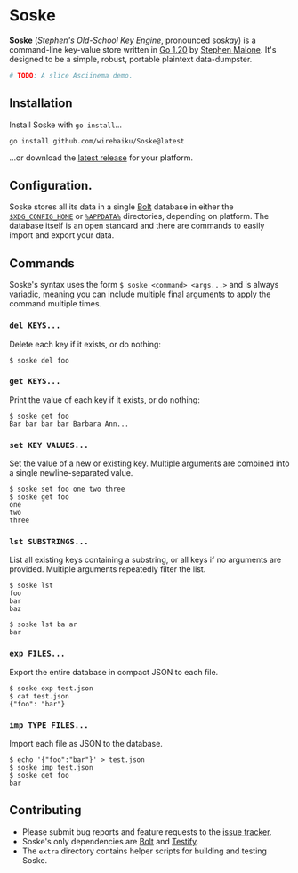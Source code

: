 # Soske

**Soske** (*Stephen's Old-School Key Engine*, pronounced sos*kay*) is a command-line key-value store written in [Go 1.20][gver] by [Stephen Malone][stvm].
It's designed to be a simple, robust, portable plaintext data-dumpster.

```bash
# TODO: A slice Asciinema demo.
```

## Installation

Install Soske with `go install`...

```
go install github.com/wirehaiku/Soske@latest
```

...or download the [latest release][rels] for your platform.

## Configuration.

Soske stores all its data in a single [Bolt][bolt] database in either the [`$XDG_CONFIG_HOME`][xdgs] or [`%APPDATA%`][appd] directories, depending on platform.
The database itself is an open standard and there are commands to easily import and export your data.

## Commands

Soske's syntax uses the form `$ soske <command> <args...>` and is always variadic, meaning you can include multiple final arguments to apply the command multiple times.

### `del KEYS...`

Delete each key if it exists, or do nothing:

```
$ soske del foo
```

### `get KEYS...`

Print the value of each key if it exists, or do nothing:

```
$ soske get foo
Bar bar bar bar Barbara Ann...
```

### `set KEY VALUES...`

Set the value of a new or existing key. 
Multiple arguments are combined into a single newline-separated value.

```
$ soske set foo one two three
$ soske get foo
one
two
three
```

### `lst SUBSTRINGS...`

List all existing keys containing a substring, or all keys if no arguments are provided.
Multiple arguments repeatedly filter the list.

```
$ soske lst
foo
bar
baz

$ soske lst ba ar
bar
```


### `exp FILES...`

Export the entire database in compact JSON to each file.

```
$ soske exp test.json
$ cat test.json
{"foo": "bar"}
```

### `imp TYPE FILES...`

Import each file as JSON to the database.

```
$ echo '{"foo":"bar"}' > test.json
$ soske imp test.json
$ soske get foo
bar
```

## Contributing

- Please submit bug reports and feature requests to the [issue tracker][bugs].
- Soske's only dependencies are [Bolt][bolt] and [Testify][test].
- The `extra` directory contains helper scripts for building and testing Soske.

[appd]: https://ss64.com/nt/syntax-variables.html
[bolt]: https://github.com/etcd-io/bbolt
[bugs]: https://github.com/wirehaiku/Soske/issues
[gver]: https://go.dev/doc/go1.20
[rels]: https://github.com/wirehaiku/Soske/releases/latest
[stvm]: https://wirehaiku.org/
[test]: https://github.com/stretchr/testify
[xdgs]: https://wiki.archlinux.org/title/XDG_Base_Directory

